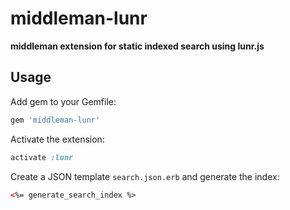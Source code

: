 # middleman-lunr

**middleman extension for static indexed search using lunr.js**

## Usage

Add gem to your Gemfile:

```ruby
gem 'middleman-lunr'
```

Activate the extension:

```ruby
activate :lunr
```

Create a JSON template `search.json.erb` and generate the index:

```html
<%= generate_search_index %>
```
